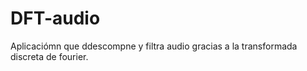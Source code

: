 # DFT-audio
Aplicaciómn que ddescompne y filtra audio gracias a la transformada discreta de fourier.
